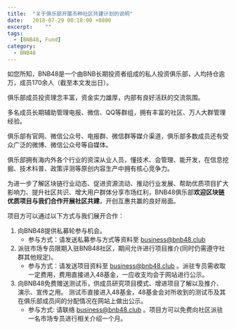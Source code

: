 ```yaml
---
title:  "关于俱乐部开展币种社区共建计划的说明"
date:   2018-07-29 00:18:00 +0800
excerpt:	""
tags:
  - [BNB48, Fund]
category:
  - BNB48
---
```


如您所知，BNB48是一个由BNB长期投资者组成的私人投资俱乐部，人均持仓逾万，成员170余人（截至本文发出日）。

俱乐部成员投资理念丰富，资金实力雄厚，内部有良好活跃的交流氛围。

多名成员长期辅助管理电报、微信、QQ等群组，拥有丰富的社区、万人大群管理经验。

俱乐部有官网、微信公众号、电报群、微信群等媒介渠道，俱乐部多数成员还有受众广泛的微博、微信公众号等自媒体。

俱乐部拥有海内外各个行业的资深从业人员，懂技术、会管理、能开发，在信息挖掘、技术科普、政策评测等原创内容生产中拥有核心竞争力。

为进一步了解区块链行业动态、促进资源流动、推动行业发展、帮助优质项目扩大影响力、提升社区共识、增大用户群体分享市场红利，BNB48俱乐部**欢迎区块链优质项目与我们合作开展社区共建**，开创互惠共赢的良好局面。

项目方可以通过以下方式与我们展开合作：
1. 向BNB48提供私募轮参与机会。
   * 参与方式：请发送私募参与方式等资料至 business@bnb48.club
2. 派驻市场专员限期入驻BNB48社区，期间允许进行项目推介(同时仍需遵守社群其他规定)。
   * 参与方式：请发送项目资料至 business@bnb48.club 。派驻专员需收取一定费用，费用直接进入48基金，一应收支均会于网站进行公示。
3. 向BNB48免费赠送测试币，供成员研究项目模式、增进项目了解以及推介、演示、宣传之用。 测试币直接进入48基金，48基金会对所收到的测试币及其在俱乐部成员间的分配情况在网站上做出公示。
   * 参与方式: 请联络 business@bnb48.club 。项目方可以免费向社区派驻一名市场专员进行相关介绍一个月。
